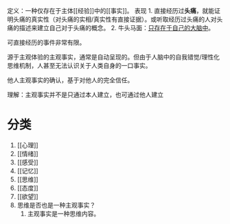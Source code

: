定义：一种仅存在于主体[[经验]]中的[[事实]]。
表现
	1. 直接经历过**头痛**，就能证明头痛的真实性（对头痛的实相/真实性有直接证据）。或听取经历过头痛的人对头痛的描述来建立自己对于头痛的概念。
	2. 牛头马面：<u>只存在于自己的大脑中</u>。

可直接经历的事件非常有限。

源于主观体验的主观事实，通常是自动呈现的。但由于人脑中的自我错觉/理性化思维机制，人甚至无法认识关于人类自身的一口事实。

他人主观事实的确认，基于对他人的完全信任。

理解：主观事实并不是只通过本人建立，也可通过他人建立

# 分类
1. [[心理]] 
2. [[情绪]] 
3. [[感受]] 
4. [[记忆]] 
5. [[思维]] 
6. [[态度]] 
7. [[欲望]] 
8. 思维是否也是一种主观事实？
	1. 主观事实是一种思维内容。